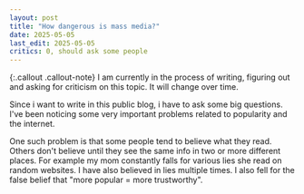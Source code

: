 ```yaml
---
layout: post
title: "How dangerous is mass media?"
date: 2025-05-05
last_edit: 2025-05-05
critics: 0, should ask some people
---
```


{:.callout .callout-note}
I am currently in the process of writing, figuring out and asking for criticism on this topic. It will change over time.

Since i want to write in this public blog, i have to ask some big questions.
I've been noticing some very important problems related to popularity and the internet.

One such problem is that some people tend to believe what they read. Others don't believe until they see the same info in two or more different places. For example my mom constantly falls for various lies she read on random websites. I have also believed in lies multiple times. I also fell for the false belief that "more popular = more trustworthy".
